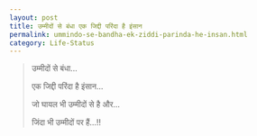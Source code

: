```yaml
---
layout: post
title: उम्मीदों से बंधा एक जिद्दी परिंदा है इंसान
permalink: ummindo-se-bandha-ek-ziddi-parinda-he-insan.html
category: Life-Status
---
```

> उम्मीदों से बंधा...
> 
> एक जिद्दी परिंदा है इंसान...
> 
> जो घायल भी उम्मीदों से है और...
> 
> जिंदा भी उम्मीदों पर हैं...!!
